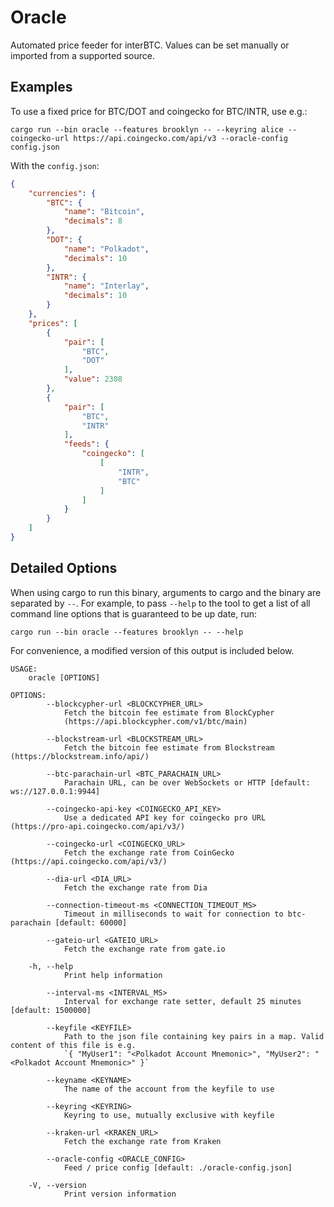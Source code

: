 # Oracle

Automated price feeder for interBTC. Values can be set manually or imported from a supported source.

## Examples

To use a fixed price for BTC/DOT and coingecko for BTC/INTR, use e.g.:
```shell
cargo run --bin oracle --features brooklyn -- --keyring alice --coingecko-url https://api.coingecko.com/api/v3 --oracle-config config.json
```

With the `config.json`:
```json
{
    "currencies": {
        "BTC": {
            "name": "Bitcoin",
            "decimals": 8
        },
        "DOT": {
            "name": "Polkadot",
            "decimals": 10
        },
        "INTR": {
            "name": "Interlay",
            "decimals": 10
        }
    },
    "prices": [
        {
            "pair": [
                "BTC",
                "DOT"
            ],
            "value": 2308
        },
        {
            "pair": [
                "BTC",
                "INTR"
            ],
            "feeds": {
                "coingecko": [
                    [
                        "INTR",
                        "BTC"
                    ]
                ]
            }
        }
    ]
}
```

## Detailed Options

When using cargo to run this binary, arguments to cargo and the binary are separated by `--`. For example, to pass `--help` to the tool to get a list of all command line options that is guaranteed to be up date, run:

```
cargo run --bin oracle --features brooklyn -- --help
```

For convenience, a modified version of this output is included below.

```
USAGE:
    oracle [OPTIONS]

OPTIONS:
        --blockcypher-url <BLOCKCYPHER_URL>
            Fetch the bitcoin fee estimate from BlockCypher
            (https://api.blockcypher.com/v1/btc/main)

        --blockstream-url <BLOCKSTREAM_URL>
            Fetch the bitcoin fee estimate from Blockstream (https://blockstream.info/api/)

        --btc-parachain-url <BTC_PARACHAIN_URL>
            Parachain URL, can be over WebSockets or HTTP [default: ws://127.0.0.1:9944]

        --coingecko-api-key <COINGECKO_API_KEY>
            Use a dedicated API key for coingecko pro URL (https://pro-api.coingecko.com/api/v3/)

        --coingecko-url <COINGECKO_URL>
            Fetch the exchange rate from CoinGecko (https://api.coingecko.com/api/v3/)

        --dia-url <DIA_URL>
            Fetch the exchange rate from Dia

        --connection-timeout-ms <CONNECTION_TIMEOUT_MS>
            Timeout in milliseconds to wait for connection to btc-parachain [default: 60000]

        --gateio-url <GATEIO_URL>
            Fetch the exchange rate from gate.io

    -h, --help
            Print help information

        --interval-ms <INTERVAL_MS>
            Interval for exchange rate setter, default 25 minutes [default: 1500000]

        --keyfile <KEYFILE>
            Path to the json file containing key pairs in a map. Valid content of this file is e.g.
            `{ "MyUser1": "<Polkadot Account Mnemonic>", "MyUser2": "<Polkadot Account Mnemonic>" }`

        --keyname <KEYNAME>
            The name of the account from the keyfile to use

        --keyring <KEYRING>
            Keyring to use, mutually exclusive with keyfile

        --kraken-url <KRAKEN_URL>
            Fetch the exchange rate from Kraken

        --oracle-config <ORACLE_CONFIG>
            Feed / price config [default: ./oracle-config.json]

    -V, --version
            Print version information
```
